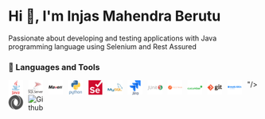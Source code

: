 # Hi 👋, I'm Injas Mahendra Berutu

Passionate about developing and testing applications with Java programming language using Selenium and Rest Assured


### 🧰 Languages and Tools
<img align="left" alt="Java" width="30px" style="padding-right:10px;" src="https://github.com/devicons/devicon/blob/v2.16.0/icons/java/java-original-wordmark.svg"/>
<img align="left" alt="Microsoft SQL Server" width="30px" style="padding-right:10px;" src="https://github.com/devicons/devicon/blob/v2.16.0/icons/microsoftsqlserver/microsoftsqlserver-original-wordmark.svg"/>
<img align="left" alt="Maven" width="30px" style="padding-right:10px;" src="https://github.com/devicons/devicon/blob/v2.16.0/icons/maven/maven-original-wordmark.svg"/>
<img align="left" alt="Python" width="30px" style="padding-right:10px;" src="https://github.com/devicons/devicon/blob/v2.16.0/icons/python/python-original-wordmark.svg"/>
<img align="left" alt="Selenium" width="30px" style="padding-right:10px;" src="https://github.com/devicons/devicon/blob/v2.16.0/icons/selenium/selenium-original.svg"/>
<img align="left" alt="MySQL" width="30px" style="padding-right:10px;" src="https://github.com/devicons/devicon/blob/v2.16.0/icons/mysql/mysql-original-wordmark.svg"/>
<img align="left" alt="JIRA" width="30px" style="padding-right:10px;" src="https://github.com/devicons/devicon/blob/v2.16.0/icons/jira/jira-original-wordmark.svg"/>
<img align="left" alt="JUnit" width="30px" style="padding-right:10px;" src="https://github.com/devicons/devicon/blob/v2.16.0/icons/junit/junit-original-wordmark.svg"/>
<img align="left" alt="Postman" width="30px" style="padding-right:10px;" src="https://github.com/devicons/devicon/blob/v2.16.0/icons/postman/postman-original-wordmark.svg"/>
<img align="left" alt="Cucumber" width="30px" style="padding-right:10px;" src="https://github.com/devicons/devicon/blob/v2.16.0/icons/cucumber/cucumber-plain-wordmark.svg"/>
<img align="left" alt="Github" width="30px" style="padding-right:10px;" src="https://github.com/devicons/devicon/blob/v2.16.0/icons/git/git-original-wordmark.svg"/>
<img align="left" alt="IntellijIDEA" width="30px" style="padding-right:10px;" src="https://github.com/devicons/devicon/blob/v2.16.0/icons/intellij/intellij-plain-wordmark.svg"/>
<img align="left" alt="JSON" width="30px" style="padding-right:10px;" src="https://github.com/devicons/devicon/blob/v2.16.0/icons/json/json-plain.svg"/>
<img align="left" alt="Github" width="30px" style="padding-right:10px;" src="<svg xmlns="http://www.w3.org/2000/svg" width="200" height="200" viewBox="0 0 512 123">
    <path d="m154.352 63.513l32.515-43.087h16.59l-26.59 35.01l26.916 47.014H187.52l-19.892-34.9l-13.288 17.388v17.498h-14.063v-82.01h14.063v43.087h.013Zm53.955 23.118c0-10.213 7.256-16.61 20.11-17.623l16.264-1.235v-1.235c0-7.521-4.39-10.546-11.21-10.546c-7.908 0-12.31 3.372-12.31 9.2h-11.427c0-12.003 9.674-19.857 24.39-19.857c14.714 0 23.614 8.076 23.614 23.45v33.665h-11.753l-.992-8.187c-2.31 5.717-9.674 9.644-18.125 9.644c-11.536 0-18.574-6.84-18.574-17.276h.013Zm36.483-6.62v-2.913L233.47 78c-8.356.79-11.535 3.594-11.535 8.076c0 5.051 3.301 7.52 9.334 7.52c8.12 0 13.372-4.91 13.517-13.217l.003-.367Zm30.422 22.44V58.46h-10.435V47.013h10.435V29.737h13.397v17.276h10.544v11.448H288.61v43.99h-13.397Zm29.567-15.82c0-10.213 7.256-16.61 20.11-17.623l16.264-1.235v-1.235c0-7.521-4.389-10.546-11.21-10.546c-7.908 0-12.31 3.372-12.31 9.2h-11.427c0-12.003 9.674-19.857 24.39-19.857c14.715 0 23.614 8.076 23.614 23.45v33.665h-11.753l-.992-8.187c-2.31 5.717-9.674 9.644-18.125 9.644c-11.536 0-18.574-6.84-18.574-17.276h.013Zm36.482-6.62v-2.913L329.943 78c-8.356.79-11.536 3.594-11.536 8.076c0 5.051 3.302 7.52 9.335 7.52c8.12 0 13.372-4.91 13.516-13.217l.003-.367Zm26.358 22.44V18.968h13.288v83.481H367.62Zm53.183-56.992c16.808 0 29.01 11.892 29.01 29.168c0 17.277-12.202 29.17-29.01 29.17c-16.807 0-29.009-11.893-29.009-29.17c0-17.276 12.202-29.168 29.01-29.168Zm0 46.112c9.226 0 15.598-6.841 15.598-16.944c0-10.102-6.372-16.943-15.598-16.943s-15.598 6.841-15.598 16.943c0 10.103 6.372 16.944 15.598 16.944Zm39.66 10.88V47.026h12.418l1.1 7.189c3.41-5.607 10-8.868 17.365-8.868c13.629 0 20.655 8.645 20.655 23.008v34.108h-13.4v-30.86c0-9.311-4.51-13.808-11.426-13.808c-8.234 0-13.289 5.829-13.289 14.807v29.848h-13.424Z"/>
    <path fill="#19D89F" d="M80.219 81.913h-40.11v40.963h40.11z"/>
    <path d="M40.11 0L0 40.963v40.964h40.11l40.096-40.964V0z"/>
</svg>"/>
